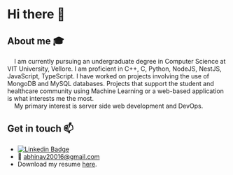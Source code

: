 # Hi there 👋

## About me :mortar_board:
&nbsp;&nbsp;&nbsp;&nbsp;I am currently pursuing an undergraduate degree in Computer Science at VIT University, Vellore. I am proficient in C++, C, Python, NodeJS, NestJS, JavaScript, TypeScript. I have worked on projects involving the use of MongoDB and MySQL databases. Projects that support the student and healthcare community using Machine Learning or a web-based application is what interests me the most.<br />
&nbsp;&nbsp;&nbsp;&nbsp;My primary interest is server side web development and DevOps. 

 ## Get in touch 📫
 - [![Linkedin Badge](https://img.shields.io/badge/-LinkedIn-blue?style=flat-square&logo=Linkedin&logoColor=white&link=https://www.linkedin.com/in/harshkumarkhatri/)](https://www.linkedin.com/in/abhinav-gorantla/)
 - 📧 abhinav20016@gmail.com
 - Download my resume <a href="https://abhinavgorantla.me/[Abhinav_Resume.pdf](https://abhinavgorantla.me/AbhinavGorantla_July2023.pdf)">here</a>.
<!--  
 ## What I know :computer:
- **Web Dev 🌐**
  - NodeJS
  - ReactJS
  - Javascript, Materialize, Bootstrap
  - MongoDB, MySQL
- **Competitive Programming**
  - Python ❤️
  - C, C++
- **Single Board Computers**
  - Raspberry Pi
  - Nvidia Jetson Nano
- **Machine-Learning**
  - Regression
  - Classification
  - Clustering
- **Deep-Learning**
  - Convolutional Neural Networks -->
<!--
## What I'm Learning 📖
- **Web Dev 🌐**
  - Go Lang
- **DevOps 📦**
  - Docker
-->
<!--
## Numbers are always interesting
-->
<!-- ![Abhinav's github stats](https://github-readme-stats.vercel.app/api?username=AbhinavGor&show_icons=true) -->


<!--
**AbhinavGor/AbhinavGor** is a ✨ _special_ ✨ repository because its `README.md` (this file) appears on your GitHub profile.

Here are some ideas to get you started:

- 🔭 I’m currently working on ...
- 🌱 I’m currently learning ...
- 👯 I’m looking to collaborate on ...
- 🤔 I’m looking for help with ...
- 💬 Ask me about ...
- 📫 How to reach me: ...
- 😄 Pronouns: ...
- ⚡ Fun fact: ...
-->
